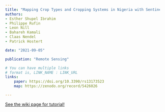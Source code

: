 ```yaml
---
title: "Mapping Crop Types and Cropping Systems in Nigeria with Sentinel-2 Imagery"
authors:
- Esther Shupel Ibrahim
- Philippe Rufin
- Leon Nill
- Bahareh Kamali
- Claas Nendel
- Patrick Hostert

date: "2021-09-05"

publication: "Remote Sensing"

# You can have multiple links
# format is, LINK_NAME : LINK_URL
links:
    paper: https://doi.org/10.3390/rs13173523
    map: https://zenodo.org/record/5426026

---
```



[See the wiki page for tutorial!](https://github.com/hadisinaee/avicenna/wiki)